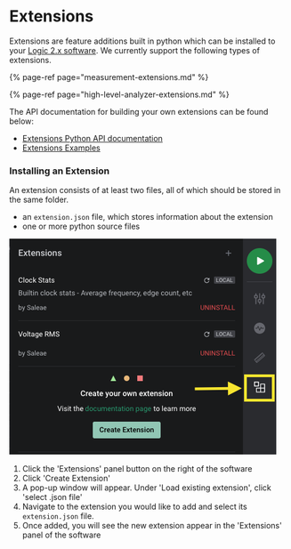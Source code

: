 # Extensions

Extensions are feature additions built in python which can be installed to your [Logic 2.x software](https://discuss.saleae.com/). We currently support the following types of extensions.

{% page-ref page="measurement-extensions.md" %}

{% page-ref page="high-level-analyzer-extensions.md" %}

The API documentation for building your own extensions can be found below:

* [Extensions Python API documentation](https://github.com/saleae/logic2-extensions)
* [Extensions Examples](https://github.com/saleae/logic2-extensions-examples)

### Installing an Extension

An extension consists of at least two files, all of which should be stored in the same folder.

* an `extension.json` file, which stores information about the extension
* one or more python source files

![The Extensions panel button](../.gitbook/assets/screen-shot-2020-05-21-at-3.50.11-pm.png)

1. Click the 'Extensions' panel button on the right of the software
2. Click 'Create Extension'
3. A pop-up window will appear. Under 'Load existing extension', click 'select .json file'
4. Navigate to the extension you would like to add and select its `extension.json` file.
5. Once added, you will see the new extension appear in the 'Extensions' panel of the software

### 

### 



